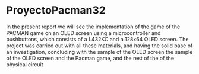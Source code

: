 # ProyectoPacman32
In the present report we will see the implementation of the game
of the PACMAN game on an OLED screen using a microcontroller and pushbuttons, which consists of a L432KC
and a 128x64 OLED screen. The project was carried out with
all these materials, 
and having the solid base of an investigation, concluding with the sample of the OLED screen
the sample of the OLED screen and the Pacman game, and the rest of the
of the physical circuit

